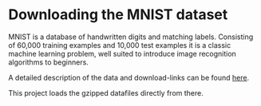 Downloading the MNIST dataset
=============================

MNIST is a database of handwritten digits and matching labels. 
Consisting of 60,000 training examples and 10,000 test examples it is a classic machine learning problem, 
well suited to introduce image recognition algorithms to beginners.

A detailed description of the data and download-links can be found [here](http://yann.lecun.com/exdb/mnist/).

This project loads the gzipped datafiles directly from there.

  
